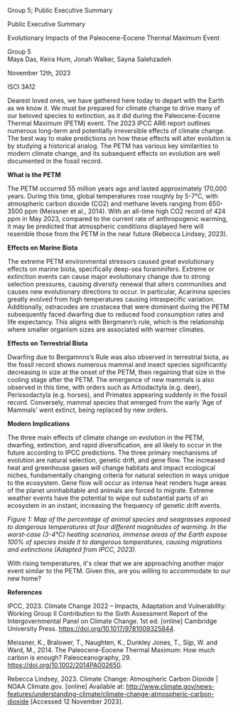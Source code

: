 ﻿Group 5; Public Executive Summary                                                                                         










Public Executive Summary


Evolutionary Impacts of the Paleocene-Eocene Thermal Maximum Event
















Group 5  
Maya Das, Keira Hum, Jonah Walker, Sayna Salehzadeh


November 12th, 2023


ISCI 3A12


Dearest loved ones, we have gathered here today to depart with the Earth as we know it. We must be prepared for climate change to drive many of our beloved species to extinction, as it did during the Paleocene-Eocene Thermal Maximum (PETM) event.
The 2023 IPCC AR6 report outlines numerous long-term and potentially irreversible effects of climate change. The best way to make predictions on how these effects will alter evolution is by studying a historical analog. The PETM has various key similarities to modern climate change, and its subsequent effects on evolution are well documented in the fossil record.

**What is the PETM**

The PETM occurred 55 million years ago and lasted approximately 170,000 years. During this time, global temperatures rose roughly by 5-7°C, with atmospheric carbon dioxide (CO2) and methane levels ranging from 650-3500 ppm (Meissner et al., 2014). With an all-time high CO2 record of 424 ppm in May 2023, compared to the current rate of anthropogenic warming, it may be predicted that atmospheric conditions displayed here will resemble those from the PETM in the near future (Rebecca Lindsey, 2023). 

**Effects on Marine Biota**

The extreme PETM environmental stressors caused great evolutionary effects on marine biota, specifically deep-sea foraminifers. Extreme or extinction events can cause major evolutionary change due to strong selection pressures, causing diversity renewal that alters communities and causes new evolutionary directions to occur. In particular, Acarinina species greatly evolved from high temperatures causing intraspecific variation. Additionally, ostracodes are crustacea that were dominant during the PETM subsequently faced dwarfing due to reduced food consumption rates and life expectancy. This aligns with Bergmann’s rule, which is the relationship where smaller organism sizes are associated with warmer climates.

**Effects on Terrestrial Biota**

Dwarfing due to Bergamnns’s Rule was also observed in terrestrial biota, as the fossil record shows numerous mammal and insect species significantly decreasing in size at the onset of the PETM, then regaining that size in the cooling stage after the PETM. The emergence of new mammals is also observed in this time, with orders such as Artiodactyla (e.g. deer), Perissodactyla (e.g. horses), and Primates appearing suddenly in the fossil record. Conversely, mammal species that emerged from the early ‘Age of Mammals’ went extinct, being replaced by new orders. 

**Modern Implications**

The three main effects of climate change on evolution in the PETM, dwarfing, extinction, and rapid diversification, are all likely to occur in the future according to IPCC predictions. The three primary mechanisms of evolution are natural selection, genetic drift, and gene flow. The increased heat and greenhouse gases will change habitats and impact ecological niches, fundamentally changing criteria for natural selection in ways unique to the ecosystem. Gene flow will occur as intense heat renders huge areas of the planet uninhabitable and animals are forced to migrate. Extreme weather events have the potential to wipe out substantial parts of an ecosystem in an instant, increasing the frequency of genetic drift events. 


  

_Figure 1: Map of the percentage of animal species and seagrasses exposed to dangerous temperatures at four different magnitudes of warming. In the worst-case (3-4°C) heating scenarios, immense areas of the Earth expose 100% of species inside it to dangerous temperatures, causing migrations and extinctions (Adapted from IPCC, 2023)._

With rising temperatures, it's clear that we are approaching another major event similar to the PETM. Given this, are you willing to accommodate to our new home? 


















**References**

IPCC, 2023. Climate Change 2022 – Impacts, Adaptation and Vulnerability: Working Group II Contribution to the Sixth Assessment Report of the Intergovernmental Panel on Climate Change. 1st ed. [online] Cambridge University Press. https://doi.org/10.1017/9781009325844.

Meissner, K., Bralower, T., Naughten, K., Dunkley Jones, T., Sijp, W. and Ward, M., 2014. The Paleocene-Eocene Thermal Maximum: How much carbon is enough? Paleoceanography, 29. https://doi.org/10.1002/2014PA002650.

Rebecca Lindsey, 2023. Climate Change: Atmospheric Carbon Dioxide | NOAA Climate.gov. [online] Available at: <http://www.climate.gov/news-features/understanding-climate/climate-change-atmospheric-carbon-dioxide> [Accessed 12 November 2023].
